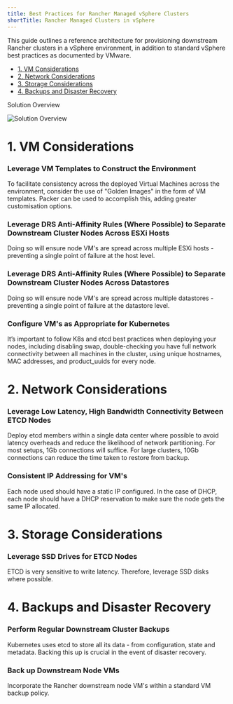 ```yaml
---
title: Best Practices for Rancher Managed vSphere Clusters
shortTitle: Rancher Managed Clusters in vSphere
---
```


This guide outlines a reference architecture for provisioning downstream Rancher clusters in a vSphere environment, in addition to standard vSphere best practices as documented by VMware.

- [1. VM Considerations](#1-vm-considerations)
- [2. Network Considerations](#2-network-considerations)
- [3. Storage Considerations](#3-storage-considerations)
- [4. Backups and Disaster Recovery](#4-backups-and-disaster-recovery)

<figcaption>Solution Overview</figcaption>

![Solution Overview](/img/rancher/solution_overview.drawio.svg)

# 1. VM Considerations

### Leverage VM Templates to Construct the Environment

To facilitate consistency across the deployed Virtual Machines across the environment, consider the use of "Golden Images" in the form of VM templates. Packer can be used to accomplish this, adding greater customisation options.

### Leverage DRS Anti-Affinity Rules (Where Possible) to Separate Downstream Cluster Nodes Across ESXi Hosts

Doing so will ensure node VM's are spread across multiple ESXi hosts - preventing a single point of failure at the host level.

### Leverage DRS Anti-Affinity Rules (Where Possible) to Separate Downstream Cluster Nodes Across Datastores

Doing so will ensure node VM's are spread across multiple datastores - preventing a single point of failure at the datastore level.

### Configure VM's as Appropriate for Kubernetes

It’s important to follow K8s and etcd best practices when deploying your nodes, including disabling swap, double-checking you have full network connectivity between all machines in the cluster, using unique hostnames, MAC addresses, and product_uuids for every node.

# 2. Network Considerations 

### Leverage Low Latency, High Bandwidth Connectivity Between ETCD Nodes

Deploy etcd members within a single data center where possible to avoid latency overheads and reduce the likelihood of network partitioning. For most setups, 1Gb connections will suffice. For large clusters, 10Gb connections can reduce the time taken to restore from backup.

### Consistent IP Addressing for VM's

Each node used should have a static IP configured. In the case of DHCP, each node should have a DHCP reservation to make sure the node gets the same IP allocated.

# 3. Storage Considerations

### Leverage SSD Drives for ETCD Nodes

ETCD is very sensitive to write latency. Therefore, leverage SSD disks where possible. 

# 4. Backups and Disaster Recovery

### Perform Regular Downstream Cluster Backups

Kubernetes uses etcd to store all its data - from configuration, state and metadata. Backing this up is crucial in the event of disaster recovery.

### Back up Downstream Node VMs

Incorporate the Rancher downstream node VM's within a standard VM backup policy.